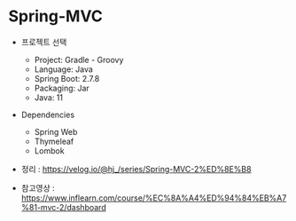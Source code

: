 # Spring-MVC

* 프로젝트 선택
  * Project: Gradle - Groovy
  * Language: Java
  * Spring Boot: 2.7.8
  * Packaging: Jar
  * Java: 11
  
* Dependencies
  * Spring Web
  * Thymeleaf
  * Lombok
  
 * 정리 : https://velog.io/@hj_/series/Spring-MVC-2%ED%8E%B8
 * 참고영상 : https://www.inflearn.com/course/%EC%8A%A4%ED%94%84%EB%A7%81-mvc-2/dashboard
